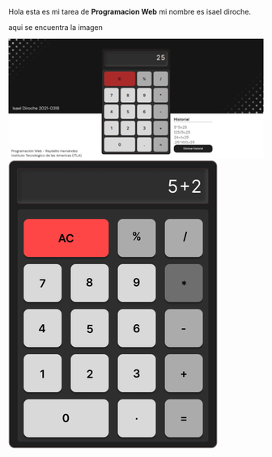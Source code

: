 Hola esta es mi tarea de **Programacion Web** mi nombre es isael diroche.

aqui se encuentra la imagen

<img src="src/css/media/capture1.png" alt="#">

<img src="src/css/media/perfil.png" alt="#">
